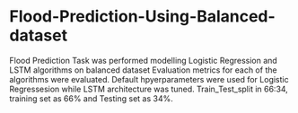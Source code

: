 # Flood-Prediction-Using-Balanced-dataset

Flood Prediction Task was performed modelling Logistic Regression and LSTM algorithms on balanced dataset
Evaluation metrics for each of the algorithms were evaluated.
Default hpyerparameters were used for Logistic Regressesion while LSTM architecture was tuned.
Train_Test_split in 66:34, training set as 66% and Testing set as 34%.
